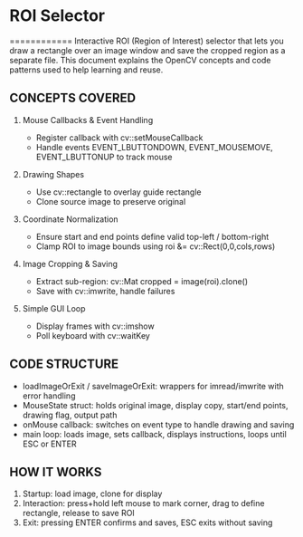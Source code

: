 # ROI Selector
============
Interactive ROI (Region of Interest) selector that lets you draw a rectangle over an image window and save the cropped region as a separate file. This document explains the OpenCV concepts and code patterns used to help learning and reuse.

CONCEPTS COVERED
----------------
1. Mouse Callbacks & Event Handling
   - Register callback with cv::setMouseCallback
   - Handle events EVENT_LBUTTONDOWN, EVENT_MOUSEMOVE, EVENT_LBUTTONUP to track mouse

2. Drawing Shapes
   - Use cv::rectangle to overlay guide rectangle
   - Clone source image to preserve original

3. Coordinate Normalization
   - Ensure start and end points define valid top-left / bottom-right
   - Clamp ROI to image bounds using roi &= cv::Rect(0,0,cols,rows)

4. Image Cropping & Saving
   - Extract sub-region: cv::Mat cropped = image(roi).clone()
   - Save with cv::imwrite, handle failures

5. Simple GUI Loop
   - Display frames with cv::imshow
   - Poll keyboard with cv::waitKey

CODE STRUCTURE
--------------
- loadImageOrExit / saveImageOrExit: wrappers for imread/imwrite with error handling
- MouseState struct: holds original image, display copy, start/end points, drawing flag, output path
- onMouse callback: switches on event type to handle drawing and saving
- main loop: loads image, sets callback, displays instructions, loops until ESC or ENTER

HOW IT WORKS
-------------
1. Startup: load image, clone for display
2. Interaction: press+hold left mouse to mark corner, drag to define rectangle, release to save ROI
3. Exit: pressing ENTER confirms and saves, ESC exits without saving
